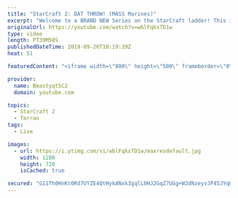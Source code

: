```yaml
---
title: "StarCraft 2: DAT THROW! (MASS Marines)"
excerpt: "Welcome to a BRAND NEW Series on the StarCraft ladder! This is the \"Mass Marines to Grandmaster\" challenge, where the only attacking unit that I'm allowed to make is Marines - and that's it! I am allowed to make Medivacs just so that the gaemplay is not too monotonous, but I believe I could even make"
originalUrl: https://youtube.com/watch?v=wblFqksTD1w
type: video
length: PT39M50S
publishedDateTime: 2019-09-26T10:19:39Z
heat: 51

featuredContent: "<iframe width=\"800\" height=\"500\" frameborder=\"0\" src=\"https://www.youtube.com/embed/wblFqksTD1w\" allow=\"accelerometer; autoplay; encrypted-media; gyroscope; picture-in-picture\" allowfullscreen></iframe>"

provider:
  name: BeastyqtSC2
  domain: youtube.com

topics:
  - StarCraft 2
  - Terran
tags:
  - Live

images:
  - url: https://i.ytimg.com/vi/wblFqksTD1w/maxresdefault.jpg
    width: 1280
    height: 720
    isCached: true

secured: "G11Th0HnKt0Rd7UYZE4QtHykANxk3gqlL0HJ2GqZ7UGg+W2dNzeyvJP45JYqUNiDR41lJf3Zm5EVAc+7XTL+K8xiodBv8+S/QSRFUtD7AENQUbO1r9uhIlrFCNqMcadklPz+JwFl6eqcB9S6mM7XfHoSrEBB5BIBh94rVCofgDEYOvLNBFFAZquV0HugCTjnX2YY1LBWOp/SPcJndpHaagUHQ/s38rYtyLC1RgRJKp7hN2aJUHKLvIWODxMFieo6Y6W15ZdBh0uTQ3o4xF4gbUxmQV9Yi/0XTQopNJSWxxbMGE4uUXObTpwgVj5hkLUV0g2q9O4tdVWBgsYzsO7YsIxlC/ojXoYILEWbkAKfdLNkEcx6Zx9e7w5QSCpJ6tA5a6bf/2KxG6Xu+6yovW/M0XlcAbvYgrOKM0QReM6SjYg=;ThzkKE4JjuHpL/RgsaM8fw=="
---
```


